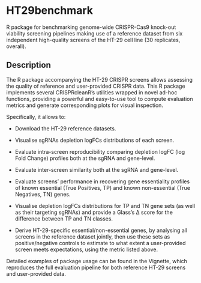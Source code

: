 # HT29benchmark
R package for benchmarking genome-wide CRISPR-Cas9 knock-out viability screening pipelines making use of a reference dataset from six independent high-quality screens of the HT-29 cell line (30 replicates, overall).

## Description
The R package accompanying the HT-29 CRISPR screens allows assessing the quality of reference and user-provided CRISPR data. This R package implements several CRISPRcleanR’s utilities wrapped in novel ad-hoc functions, providing a powerful and easy-to-use tool to compute evaluation metrics and generate corresponding plots for visual inspection.  

Specifically, it allows to:

* Download the HT-29 reference datasets. 

* Visualise sgRNAs depletion logFCs distributions of each screen.  

* Evaluate intra-screen reproducibility comparing depletion logFC (log Fold Change) profiles both at the sgRNA and gene-level. 

* Evaluate inter-screen similarity both at the sgRNA and gene-level. 

* Evaluate screens’ performance in recovering gene essentiality profiles of known essential (True Positives, TP) and known non-essential (True Negatives, TN) genes. 

* Visualise depletion logFCs distributions for TP and TN gene sets (as well as their targeting sgRNAs) and provide a Glass’s Δ score for the difference between TP and TN classes. 

* Derive HT-29-specific essential/non-essential genes, by analysing all screens in the reference dataset jointly, then use these sets as positive/negative controls to estimate to what extent a user-provided screen meets expectations, using the metric listed above.

Detailed examples of package usage can be found in the Vignette, which reproduces the full evaluation pipeline for both reference HT-29 screens and user-provided data.
